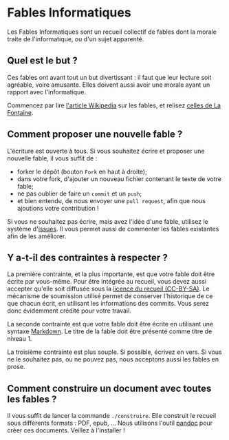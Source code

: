 Fables Informatiques
====================

Les Fables Informatiques sont un recueil collectif de fables dont la morale
traite de l'informatique, ou d'un sujet apparenté.

Quel est le but ?
-----------------

Ces fables ont avant tout un but divertissant : il faut que leur lecture
soit agréable, voire amusante. Elles doivent aussi avoir une morale ayant
un rapport avec l'informatique.

Commencez par lire [l'article Wikipedia](http://fr.wikipedia.org/wiki/Fable)
sur les fables, et relisez
[celles de La Fontaine](http://www.lesfables.fr/).

Comment proposer une nouvelle fable ?
-------------------------------------

L'écriture est ouverte à tous. Si vous souhaitez écrire et proposer une
nouvelle fable, il vous suffit de :

* forker le dépôt (bouton `Fork` en haut à droite);
* dans votre fork, d'ajouter un nouveau fichier contenant le texte de votre
  fable;
* ne pas oublier de faire un `commit` et un `push`;
* et bien entendu, de nous envoyer une `pull request`, afin que nous
  ajoutions votre contribution !

Si vous ne souhaitez pas écrire, mais avez l'idée d'une fable, utilisez le
système d'[issues](https://github.com/fables-informatiques/fables/issues).
Il vous permet aussi de commenter les fables existantes afin de les
améliorer.

Y a-t-il des contraintes à respecter ?
--------------------------------------

La première contrainte, et la plus importante, est que votre fable doit être
écrite par vous-même. Pour être intégrée au recueil, vous devez aussi
accepter qu'elle soit diffusée sous la
[licence du recueil (CC-BY-SA)](LICENSE).
Le mécanisme de soumission utilisé permet de conserver l'historique de
ce que chacun écrit, en utilisant les informations des commits. Vous serez
donc évidemment crédité pour votre travail.

La seconde contrainte est que votre fable doit être écrite en utilisant
une syntaxe [Markdown](http://fr.wikipedia.org/wiki/Markdown).
Le titre de la fable doit être présenté comme titre de niveau 1.

La troisième contrainte est plus souple. Si possible, écrivez en vers.
Si vous ne le souhaitez pas, ou ne pouvez pas, nous acceptons aussi les
fables en prose.

Comment construire un document avec toutes les fables ?
-------------------------------------------------------

Il vous suffit de lancer la commande `./construire`. Elle construit le
recueil sous différents formats : PDF, epub, ...
Nous utilisons l'outil [pandoc](http://johnmacfarlane.net/pandoc/)
pour créer ces documents. Veillez à l'installer !
